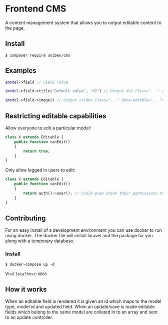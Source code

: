 # Frontend CMS

A content management system that allows you to output editable content to the page.

## Install

```shell script
$ composer require uniben/cms
```

## Examples

```php
$model->field // Field value
```

```php
$model->field->title('Default value', 'h2') // Output <h2 class="..." data-edtable="...">Field value</h2>
```

```php
$model->field->image() // Output <video class="..." data-edtable="..."><source src="..." type="..."><source ...></h2>
```

## Restricting editable capabilities

Allow everyone to edit a particular model:

```php
class X extends Editable {
    public function canEdit()
    {
        return true;
    }
}
```

Only allow logged in users to edit:

```php
class X extends Editable {
    public function canEdit()
    {
        return auth()->user(); // Could even check their permissions here?
    }
}
```

## Contributing

For an easy install of a development environment you can use docker to run using docker. The docker file will install laravel and the package for you along with a temporary database.

### Install

```shell script
$ docker-compose up -d
``` 
Visit `localhost:8080`

## How it works

When an editable field is rendered it is given an id which maps to the model type, model id and updated field.
When an update/save is made editable fields which belong to the same model are collated in to an array and sent to an update controller.

